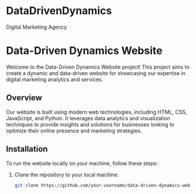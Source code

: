 # DataDrivenDynamics
Digital Marketing Agency

# Data-Driven Dynamics Website

Welcome to the Data-Driven Dynamics Website project! This project aims to create a dynamic and data-driven website for showcasing our expertise in digital marketing analytics and services.

## Overview

Our website is built using modern web technologies, including HTML, CSS, JavaScript, and Python. It leverages data analytics and visualization techniques to provide insights and solutions for businesses looking to optimize their online presence and marketing strategies.

## Installation

To run the website locally on your machine, follow these steps:

1. Clone the repository to your local machine:
   ```bash
   git clone https://github.com/your-username/data-driven-dynamics-website.git